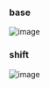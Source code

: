### base
![image](https://user-images.githubusercontent.com/98917669/210193748-38aa3435-2a8e-42b9-be58-a619a880ecb0.png)
### shift
![image](https://user-images.githubusercontent.com/98917669/210194219-8abb6458-f414-4540-bdd5-b0865c613c5c.png)
